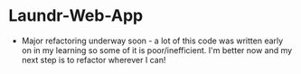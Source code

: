 # Laundr-Web-App
* Major refactoring underway soon - a lot of this code was written early on in my learning so some of it is poor/inefficient. I'm better now and my next step is to refactor wherever I can!

